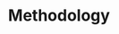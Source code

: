 ---
title: Methodology
layout: revealjs-vocabulary
script: 

- Cognato
- Prefixos e Sufixo
- Foque naquilo que você entende
- Adicione informações
- Aprenda o que você realmente precisa
- Foco.
- Atitude positiva! 
- Perceba seu sotaque e pronúncia
- Divirta-se!
- Mais rápido!
- Sobrevivênci
- Personalizaçãoa
- Não corrija os outros!
- Não se preocupe! Você vai ver isso de novo
- Não escrev
- Você perde o foco com exemplos demais
- Reincidência
- Você não vai se lembrar de tudo
- Não pergunte “por quê?”, pergunte “como?
- Nos dê o benefício da dúvida.
---